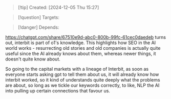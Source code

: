 
>[!tip] Created: [2024-12-05 Thu 15:27]

>[!question] Targets: 

>[!danger] Depends: 

https://chatgpt.com/share/67510e9d-abc0-800b-99fc-61cec0daedeb turns out, interbit is part of o1's knowledge.  This highlights how SEO in the AI world works - resurrecting old stories and old companies is actually quite useful since the AI already knows about them, whereas newer things, it doesn't quite know about.

So going to the capital markets with a lineage of Interbit, as soon as everyone starts asking gpt to tell them about us, it will already know how interbit worked, so it kind of understands quite deeply what the problems are about, so long as we tickle our keywords correctly, to like, NLP the AI into pulling up certain connections that favour us.